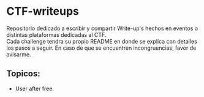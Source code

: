 # CTF-writeups

Repositorio dedicado a escribir y compartir Write-up's hechos en eventos o distintas plataformas dedicadas al CTF. \
Cada challenge tendra su propio README en donde se explica con detalles los pasos a seguir. En caso de que se encuentren incongruencias, favor de avisarme.

## Topicos:
 - User after free.

